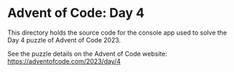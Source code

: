 # Advent of Code: Day 4

This directory holds the source code for the console app used to solve the
Day 4 puzzle of Advent of Code 2023.

See the puzzle details on the Advent of Code website: https://adventofcode.com/2023/day/4
